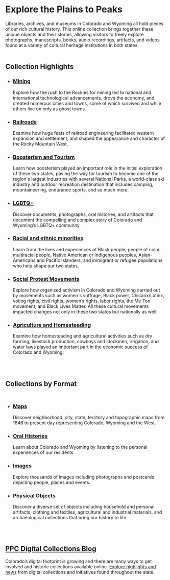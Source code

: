 # Explore the Plains to Peaks

Libraries, archives, and museums in Colorado and Wyoming all hold pieces of our rich cultural history. This online collection brings together these unique objects and their stories, allowing visitors to freely explore photographs, manuscripts, books, audio recordings, artifacts, and videos found at a variety of cultural heritage institutions in both states.
<br> <br>
## Collection Highlights

- ### [Mining](/search?q=mine*)

  Explore how the rush to the Rockies for mining led to national and international technological advancements, drove the economy, and created numerous cities and towns, some of which survived and while others live on only as ghost towns.

- ### [Railroads](/search?q=railway*+OR+railroad*)

  Examine how huge feats of railroad engineering facilitated western expansion and settlement, and shaped the appearance and character of the Rocky Mountain West.

- ### [Boosterism and Tourism](/search?q=camping+OR+Bike*+OR+Tourism+OR+Tourist+OR+Climbing+OR+Mountaineering+OR+raft*+OR+ski+OR+Skiing+OR+%22national+park%22)

  Learn how boosterism played an important role in the initial exploration of these two states, paving the way for tourism to become one of the region's largest industries with several National Parks, a world-class ski industry and outdoor recreation destination that includes camping, mountaineering, endurance sports, and so much more.

- ### [LGBTQ+](/search?q=Lesbian+OR+LGBT*+OR+bisexual)

  Discover documents, photographs, oral histories, and artifacts that document the compelling and complex story of Colorado and Wyoming’s LGBTQ+ community.

- ### [Racial and ethnic minorities](/search?q=%22African+American%22+OR+%22Asian+American%22+OR+Native+American+OR+indigenous+OR+Chicano+OR+%22Mexican+American%22+OR+Chinese+OR+Hispanic+OR+Latino+OR+Migrant+OR+Jews+OR+Jewish+OR+Japanese+OR+Internment)

  Learn from the lives and experiences of Black people, people of color, multiracial people, Native American or Indigenous peoples, Asian-Americans and Pacific Islanders, and immigrant or refugee populations who help shape our two states.

- ### [Social Protest Movements](/search?q=%22Chicano+movement%22+OR+%22Civil+rights%22+OR+%22Women's+rights%22+OR+%22United+mine+worker*%22+OR+%22Ludlow+Strike%22+OR+Suffrag*+OR+%22Black+lives+matter%22+OR+%22Labor+movement%22+OR+%22Railroad+Strike*%22+OR+%22me+too+movement%22)

  Explore how organized activism in Colorado and Wyoming carried out by movements such as women's suffrage, Black power, Chicanx/Latinx, voting rights, civil rights, women’s rights, labor rights, the Me Too movement, and Black Lives Matter. All these cultural movements impacted changes not only in these two states but nationally as well.

- ### [Agriculture and Homesteading](/search?q=%22dry+farming%22+OR+farm*+OR+ranch*+OR+irrigation+OR+cowboy*+OR+stockmen+OR+homestead*+agriculture+OR+beet*+OR+crop*+OR+cattle+OR+sheep)

  Examine how homesteading and agricultural activities such as dry farming, livestock production, cowboys and stockmen, irrigation, and water laws played an important part in the economic success of Colorado and Wyoming.

<br> <br>
## Collections by Format<br><br>

- ### [Maps](/search?q=map&type=image)

  Discover neighborhood, city, state, territory and topographic maps from 1846 to present day representing Colorado, Wyoming and the West.

- ### [Oral Histories](/search?q=oral+history&type=sound)

  Learn about Colorado and Wyoming by listening to the personal experiences of our residents.

- ### [Images](/search?type=image)

  Explore thousands of images including photographs and postcards  depicting people, places and events.

- ### [Physical Objects](/search?type=%22physical+object%22)

  Discover a diverse set of objects including household and personal artifacts, clothing and textiles, agricultural and industrial materials, and archaeological collections that bring our history to life.

<br><br>
## [PPC Digital Collections Blog](https://www.coloradovirtuallibrary.org/digital-colorado/)

Colorado’s digital footprint is growing and there are many ways to get involved and historic collections available online. [Explore highlights and news](https://www.coloradovirtuallibrary.org/digital-colorado/) from digital collections and initiatives found throughout the state.


